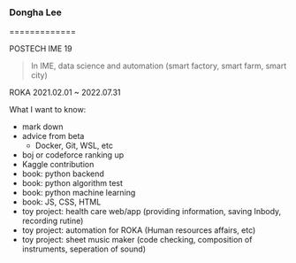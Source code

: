 ### Dongha Lee
=============

POSTECH IME 19     
> In IME, data science and automation (smart factory, smart farm, smart city)   
   
ROKA 2021.02.01 ~ 2022.07.31    

What I want to know:   
* mark down
* advice from beta
   * Docker, Git, WSL, etc
* boj or codeforce ranking up
* Kaggle contribution
* book: python backend
* book: python algorithm test
* book: python machine learning
* book: JS, CSS, HTML
* toy project: health care web/app (providing information, saving Inbody, recording rutine)
* toy project: automation for ROKA (Human resources affairs, etc)
* toy project: sheet music maker (code checking, composition of instruments, seperation of sound)
